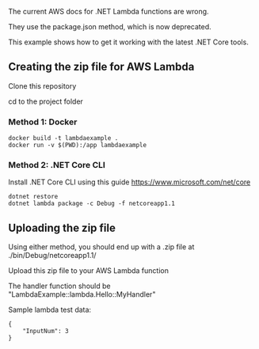 The current AWS docs for .NET Lambda functions are wrong. 

They use the package.json method, which is now deprecated.

This example shows how to get it working with the latest .NET Core tools.

## Creating the zip file for AWS Lambda

Clone this repository

cd to the project folder

### Method 1: Docker

```
docker build -t lambdaexample .
docker run -v $(PWD):/app lambdaexample
```

### Method 2: .NET Core CLI
Install .NET Core CLI using this guide https://www.microsoft.com/net/core

```
dotnet restore
dotnet lambda package -c Debug -f netcoreapp1.1
```

## Uploading the zip file

Using either method, you should end up with a .zip file at ./bin/Debug/netcoreapp1.1/

Upload this zip file to your AWS Lambda function

The handler function should be "LambdaExample::lambda.Hello::MyHandler"

Sample lambda test data:

```
{
    "InputNum": 3
}
```